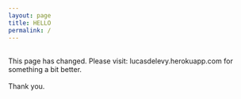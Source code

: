 ```yaml
---
layout: page
title: HELLO
permalink: /
---
```


<style>
img.welcome {
    display: block;
    margin: 0 auto;
    height: 100%;
    width: 100%;
    border-radius: 0px;
    box-shadow: 5px 3px 5px gray;
}

.video-container {
    position: relative;
    padding-bottom: 56.25%;
    padding-top: 30px; height: 0; overflow: hidden;
}
 
.video-container iframe,
.video-container object,
.video-container embed {
    position: absolute;
    top: 0;
    left: 0;
    width: 100%;
    height: 100%;
}
</style>

<!-- <img class="welcome" src="/images/osaka-aquarium.jpg"> -->

<br>
This page has changed. Please visit: lucasdelevy.herokuapp.com for something a bit better.
<br><br>
Thank you.
</p>

<!-- YouTube responsive video code taken from: http://avexdesigns.com/responsive-youtube-embed/ -->
<!--<div class="video-container">
         <iframe src="http://www.youtube.com/embed/g0M2KTbc_a8" frameborder="0" width="560" height="315"></iframe>
</div>